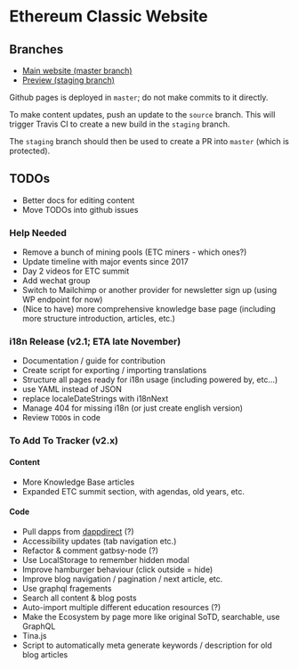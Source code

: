 # Ethereum Classic Website

## Branches

* [Main website (master branch)](https://ethereumclassic.org/)
* [Preview (staging branch)](https://staging--ethereumclassic.netlify.com/)

Github pages is deployed in `master`; do not make commits to it directly.

To make content updates, push an update to the `source` branch. This will trigger Travis CI to create a new build in the `staging` branch.

The `staging` branch should then be used to create a PR into `master` (which is protected).

## TODOs

* Better docs for editing content
* Move TODOs into github issues

### Help Needed

* Remove a bunch of mining pools (ETC miners - which ones?)
* Update timeline with major events since 2017
* Day 2 videos for ETC summit
* Add wechat group
* Switch to Mailchimp or another provider for newsletter sign up (using WP endpoint for now)
* (Nice to have) more comprehensive knowledge base page (including more structure introduction, articles, etc.)

### i18n Release (v2.1; ETA late November)

* Documentation / guide for contribution
* Create script for exporting / importing translations
* Structure all pages ready for i18n usage (including powered by, etc...)
* use YAML instead of JSON
* replace localeDateStrings with i18nNext
* Manage 404 for missing i18n (or just create english version)
* Review `TODO`s in code

### To Add To Tracker (v2.x)

#### Content

* More Knowledge Base articles
* Expanded ETC summit section, with agendas, old years, etc.

#### Code

* Pull dapps from [dappdirect](https://dappdirect.net/) (?)
* Accessibility updates (tab navigation etc.)
* Refactor & comment gatbsy-node (?)
* Use LocalStorage to remember hidden modal
* Improve hamburger behaviour (click outside = hide)
* Improve blog navigation / pagination / next article, etc.
* Use graphql fragements
* Search all content & blog posts
* Auto-import multiple different education resources (?)
* Make the Ecosystem by page more like original SoTD, searchable, use GraphQL 
* Tina.js
* Script to automatically meta generate keywords / description for old blog articles
